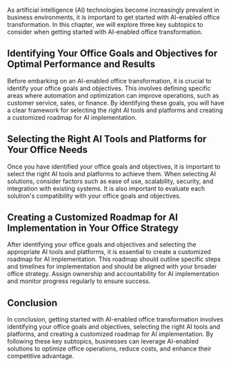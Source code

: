 
As artificial intelligence (AI) technologies become increasingly prevalent in business environments, it is important to get started with AI-enabled office transformation. In this chapter, we will explore three key subtopics to consider when getting started with AI-enabled office transformation.

Identifying Your Office Goals and Objectives for Optimal Performance and Results
--------------------------------------------------------------------------------

Before embarking on an AI-enabled office transformation, it is crucial to identify your office goals and objectives. This involves defining specific areas where automation and optimization can improve operations, such as customer service, sales, or finance. By identifying these goals, you will have a clear framework for selecting the right AI tools and platforms and creating a customized roadmap for AI implementation.

Selecting the Right AI Tools and Platforms for Your Office Needs
----------------------------------------------------------------

Once you have identified your office goals and objectives, it is important to select the right AI tools and platforms to achieve them. When selecting AI solutions, consider factors such as ease of use, scalability, security, and integration with existing systems. It is also important to evaluate each solution's compatibility with your office goals and objectives.

Creating a Customized Roadmap for AI Implementation in Your Office Strategy
---------------------------------------------------------------------------

After identifying your office goals and objectives and selecting the appropriate AI tools and platforms, it is essential to create a customized roadmap for AI implementation. This roadmap should outline specific steps and timelines for implementation and should be aligned with your broader office strategy. Assign ownership and accountability for AI implementation and monitor progress regularly to ensure success.

Conclusion
----------

In conclusion, getting started with AI-enabled office transformation involves identifying your office goals and objectives, selecting the right AI tools and platforms, and creating a customized roadmap for AI implementation. By following these key subtopics, businesses can leverage AI-enabled solutions to optimize office operations, reduce costs, and enhance their competitive advantage.
